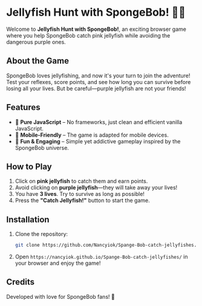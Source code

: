 # Jellyfish Hunt with SpongeBob! 🌊🧪

Welcome to **Jellyfish Hunt with SpongeBob!**, an exciting browser game where you help SpongeBob catch pink jellyfish while avoiding the dangerous purple ones.

## About the Game
SpongeBob loves jellyfishing, and now it's your turn to join the adventure! Test your reflexes, score points, and see how long you can survive before losing all your lives. But be careful—purple jellyfish are not your friends!

## Features
- 💪 **Pure JavaScript** – No frameworks, just clean and efficient vanilla JavaScript.
- 📱 **Mobile-Friendly** – The game is adapted for mobile devices.
- 💜 **Fun & Engaging** – Simple yet addictive gameplay inspired by the SpongeBob universe.

## How to Play
1. Click on **pink jellyfish** to catch them and earn points.
2. Avoid clicking on **purple jellyfish**—they will take away your lives!
3. You have **3 lives**. Try to survive as long as possible!
4. Press the **"Catch Jellyfish!"** button to start the game.

## Installation
1. Clone the repository:
   ```bash
   git clone https://github.com/Nancyiok/Spange-Bob-catch-jellyfishes.git
   ```
2. Open `https://nancyiok.github.io/Spange-Bob-catch-jellyfishes/` in your browser and enjoy the game!

## Credits
Developed with love for SpongeBob fans! 🌟

